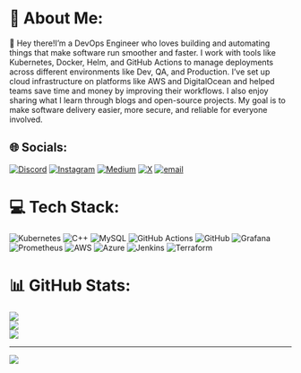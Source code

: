 # 💫 About Me:
👋 Hey there!I’m a DevOps Engineer who loves building and automating things that make software run smoother and faster. I work with tools like Kubernetes, Docker, Helm, and GitHub Actions to manage deployments across different environments like Dev, QA, and Production. I’ve set up cloud infrastructure on platforms like AWS and DigitalOcean and helped teams save time and money by improving their workflows. I also enjoy sharing what I learn through blogs and open-source projects. My goal is to make software delivery easier, more secure, and reliable for everyone involved.


## 🌐 Socials:
[![Discord](https://img.shields.io/badge/Discord-%237289DA.svg?logo=discord&logoColor=white)](https://discord.gg/https://discord.gg/XTYhJKDW) [![Instagram](https://img.shields.io/badge/Instagram-%23E4405F.svg?logo=Instagram&logoColor=white)](https://instagram.com/__rohit.27__) [![Medium](https://img.shields.io/badge/Medium-12100E?logo=medium&logoColor=white)](https://medium.com/@Rohit27305) [![X](https://img.shields.io/badge/X-black.svg?logo=X&logoColor=white)](https://x.com/RohitVerma9911) [![email](https://img.shields.io/badge/Email-D14836?logo=gmail&logoColor=white)](mailto:rohitverma27305@gmail.com) 

# 💻 Tech Stack:
![Kubernetes](https://img.shields.io/badge/kubernetes-%23326ce5.svg?style=for-the-badge&logo=kubernetes&logoColor=white) ![C++](https://img.shields.io/badge/c++-%2300599C.svg?style=for-the-badge&logo=c%2B%2B&logoColor=white) ![MySQL](https://img.shields.io/badge/mysql-4479A1.svg?style=for-the-badge&logo=mysql&logoColor=white) ![GitHub Actions](https://img.shields.io/badge/github%20actions-%232671E5.svg?style=for-the-badge&logo=githubactions&logoColor=white) ![GitHub](https://img.shields.io/badge/github-%23121011.svg?style=for-the-badge&logo=github&logoColor=white) ![Grafana](https://img.shields.io/badge/grafana-%23F46800.svg?style=for-the-badge&logo=grafana&logoColor=white) ![Prometheus](https://img.shields.io/badge/Prometheus-E6522C?style=for-the-badge&logo=Prometheus&logoColor=white) ![AWS](https://img.shields.io/badge/AWS-%23FF9900.svg?style=for-the-badge&logo=amazon-aws&logoColor=white) ![Azure](https://img.shields.io/badge/azure-%230072C6.svg?style=for-the-badge&logo=microsoftazure&logoColor=white) ![Jenkins](https://img.shields.io/badge/jenkins-%232C5263.svg?style=for-the-badge&logo=jenkins&logoColor=white) ![Terraform](https://img.shields.io/badge/terraform-%235835CC.svg?style=for-the-badge&logo=terraform&logoColor=white)
# 📊 GitHub Stats:
![](https://github-readme-stats.vercel.app/api?username=Rohit27305&theme=dark&hide_border=false&include_all_commits=false&count_private=false)<br/>
![](https://nirzak-streak-stats.vercel.app/?user=Rohit27305&theme=dark&hide_border=false)<br/>
![](https://github-readme-stats.vercel.app/api/top-langs/?username=Rohit27305&theme=dark&hide_border=false&include_all_commits=false&count_private=false&layout=compact)

---
[![](https://visitcount.itsvg.in/api?id=Rohit27305&icon=0&color=0)](https://visitcount.itsvg.in)

<!-- Proudly created with GPRM ( https://gprm.itsvg.in ) -->
